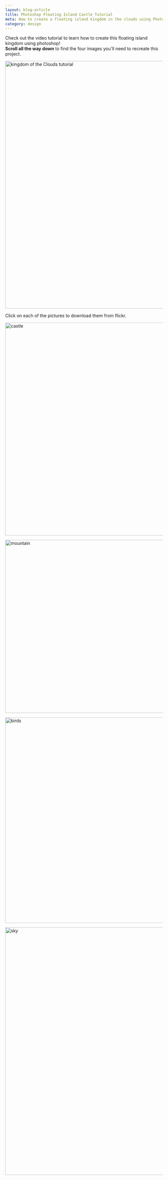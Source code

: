 ```yaml
---
layout: blog-article
title: Photoshop Floating Island Castle Tutorial
meta: How to create a floating island kingdom in the clouds using Photoshop
category: design
---
```

<article>
<p>Check out the video tutorial to learn how to create this floating island kingdom using photoshop!<br>
<b> Scroll all the way down</b> to find the four images you'll need to recreate this project.</p>
<a data-flickr-embed="true"  href="https://www.flickr.com/photos/149069890@N07/36404943142/in/dateposted-public/" title="kingdom of the Clouds tutorial"><img src="https://farm5.staticflickr.com/4368/36404943142_f30ecf6249_b.jpg" width="1024" height="791" alt="kingdom of the Clouds tutorial"></a><script async src="//embedr.flickr.com/assets/client-code.js" charset="utf-8"></script>

<p>Click on each of the pictures to download them from flickr.</p>


<a data-flickr-embed="true"  href="https://www.flickr.com/photos/149069890@N07/35738494814/in/dateposted-public/" title="castle"><img src="https://farm5.staticflickr.com/4354/35738494814_46b84786b6_b.jpg" width="1024" height="680" alt="castle"></a><script async src="//embedr.flickr.com/assets/client-code.js" charset="utf-8"></script>

<a data-flickr-embed="true"  href="https://www.flickr.com/photos/149069890@N07/35738494364/in/dateposted-public/" title="mountain"><img src="https://farm5.staticflickr.com/4404/35738494364_c5120ebce9_b.jpg" width="1024" height="553" alt="mountain"></a><script async src="//embedr.flickr.com/assets/client-code.js" charset="utf-8"></script>

<a data-flickr-embed="true"  href="https://www.flickr.com/photos/149069890@N07/35763926333/in/dateposted-public/" title="birds"><img src="https://farm5.staticflickr.com/4343/35763926333_d9ccd0a615_b.jpg" width="1024" height="657" alt="birds"></a><script async src="//embedr.flickr.com/assets/client-code.js" charset="utf-8"></script>

<a data-flickr-embed="true"  href="https://www.flickr.com/photos/149069890@N07/36404942712/in/dateposted-public/" title="sky"><img src="https://farm5.staticflickr.com/4431/36404942712_35187d6906_b.jpg" width="1024" height="791" alt="sky"></a><script async src="//embedr.flickr.com/assets/client-code.js" charset="utf-8"></script>





</article>